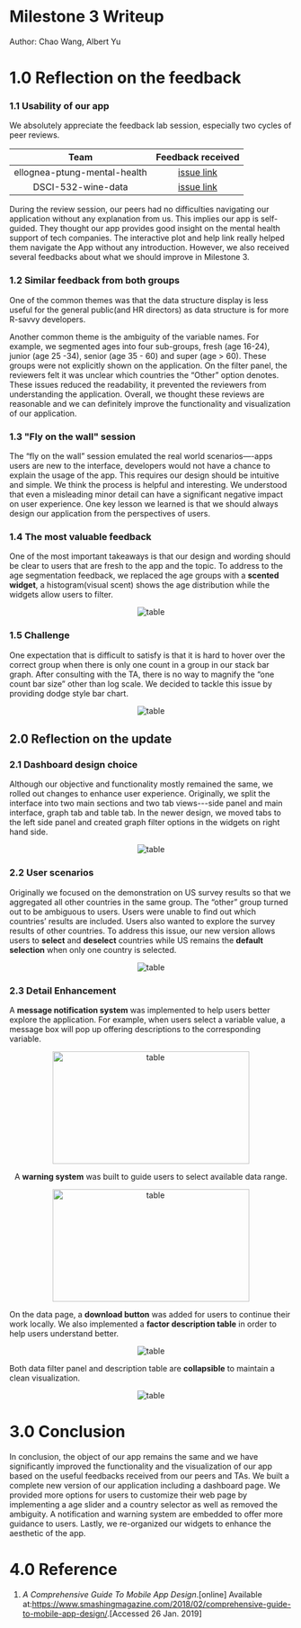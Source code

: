 # Milestone 3 Writeup

Author: Chao Wang, Albert Yu

# 1.0 Reflection on the feedback

### 1.1 Usability of our app

We absolutely appreciate the feedback lab session, especially two cycles of peer reviews.

| Team  | Feedback received |
| :------: | :---: |
|ellognea-ptung-mental-health | [issue link](https://github.com/UBC-MDS/Mental-Health-Analysis_Vis-App/issues/28) |
|DSCI-532-wine-data           | [issue link](https://github.com/UBC-MDS/Mental-Health-Analysis_Vis-App/issues/27) |

During the review session, our peers had no difficulties navigating our application without any explanation from us. This implies our app is self-guided. They thought our app provides good insight on the mental health support of tech companies. The interactive plot and help link really helped them navigate the App without any introduction. However, we also received several feedbacks about what we should improve in Milestone 3.

### 1.2  Similar feedback from both groups

One of the common themes was that the data structure display is less useful for the general public(and HR directors) as data structure is for more R-savvy developers.

Another common theme is the ambiguity of the variable names. For example, we segmented ages into four sub-groups, fresh (age 16-24), junior (age 25 -34), senior (age 35 - 60) and super (age > 60). These groups were not explicitly shown on the application. On the filter panel, the reviewers felt it was unclear which countries the “Other” option denotes. These issues reduced the readability, it prevented the reviewers from understanding the application. Overall, we thought these reviews are reasonable and we can definitely improve the functionality and visualization of our application.

### 1.3 "Fly on the wall" session

The “fly on the wall” session emulated the real world scenarios—-apps users are new to the interface, developers would not have a chance to explain the usage of the app. This requires our design should be intuitive and simple. We think the process is helpful and interesting. We understood that even a misleading minor detail can have a significant negative impact on user experience. One key lesson we learned is that we should always design our application from the perspectives of users.

### 1.4 The most valuable feedback

One of the most important takeaways is that our design and wording should be clear to users that are fresh to the app and the topic. To address to the age segmentation feedback, we replaced the age groups with a **scented widget**, a histogram(visual scent) shows the age distribution while the widgets allow users to filter.

<div align="center">
<img src="../imgs/age_filter.png" alt="table"/>
</div>

### 1.5 Challenge

One expectation that is difficult to satisfy is that it is hard to hover over the correct group when there is only one count in a group in our stack bar graph. After consulting with the TA, there is no way to magnify the “one count bar size” other than log scale. We decided to tackle this issue by providing dodge style bar chart.

<div align="center">
<img src="../imgs/stack_dodge.png" alt="table"/>
</div>


## 2.0 Reflection on the update

### 2.1 Dashboard design choice

Although our objective and functionality mostly remained the same, we rolled out changes to enhance user experience. Originally, we split the interface into two main sections and two tab views---side panel and main interface, graph tab and table tab. In the newer design, we moved tabs to the left side panel and created graph filter options in the widgets on right hand side.

<div align="center">
<img src="../imgs/app2-dashboardpage.png" alt="table"/>
</div>

### 2.2 User scenarios

Originally we focused on the demonstration on US survey results so that we aggregated all other countries in the same group. The “other” group turned out to be ambiguous to users. Users were unable to find out which countries’ results are included. Users also wanted to explore the survey results of other countries. To address this issue, our new version allows users to **select** and **deselect** countries while US remains the **default selection** when only one country is selected.

<div align="center">
<img src="../imgs/country_selection.png" alt="table"/>
</div>

### 2.3 Detail Enhancement


A **message notification system** was implemented to help users better explore the application. For example, when users select a variable value, a message box will pop up offering descriptions to the corresponding variable.

<div align="center">
<img src="../imgs/notification.png" width="350" height="200" alt="table"/>


A **warning system** was built to guide users to select available data range.


<img src="../imgs/warning.png" width="350" height="200" alt="table"/>
</div>

On the data page, a **download button** was added for users to continue their work locally. We also implemented a **factor description table** in order to help users understand better.

<div align="center">
<img src="../imgs/collapse.png" alt="table"/>
</div>

Both data filter panel and description table are **collapsible** to maintain a clean visualization.

<div align="center">
<img src="../imgs/app2-datapage.png" alt="table"/>
</div>

# 3.0 Conclusion

In conclusion, the object of our app remains the same and we have significantly improved the functionality and the visualization of our app based on the useful feedbacks received from our peers and TAs. We built a complete new version of our application including a dashboard page. We provided more options for users to customize their web page by implementing a age slider and a country selector as well as removed the ambiguity. A notification and warning system are embedded to offer more guidance to users. Lastly, we re-organized our widgets to enhance the aesthetic of the app.

# 4.0 Reference

1. *A Comprehensive Guide To Mobile App Design*.\[online\] Available at:<https://www.smashingmagazine.com/2018/02/comprehensive-guide-to-mobile-app-design/>.\[Accessed 26 Jan. 2019\]
